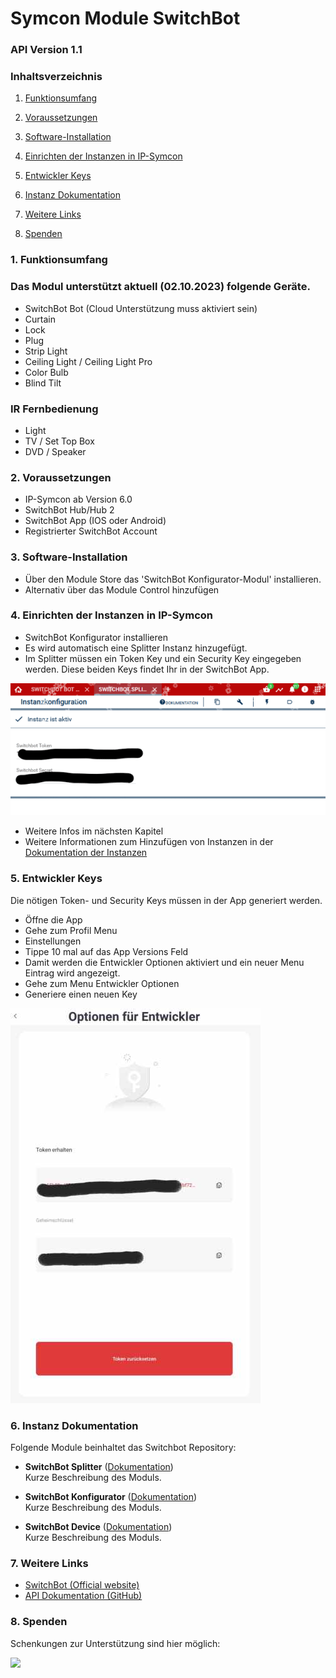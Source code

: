 # Symcon Module SwitchBot
### API Version 1.1

### Inhaltsverzeichnis

1. [Funktionsumfang](#1-funktionsumfang)
2. [Voraussetzungen](#2-voraussetzungen)
3. [Software-Installation](#3-software-installation)
4. [Einrichten der Instanzen in IP-Symcon](#4-einrichten-der-instanzen-in-ip-symcon)
5. [Entwickler Keys](#5-entwickler-keys)
6. [Instanz Dokumentation](#6-instanz-dokumentation)
7. [Weitere Links](#7-weitere-links)

8. [Spenden](#8-spenden)

### 1. Funktionsumfang


### Das Modul unterstützt aktuell (02.10.2023) folgende Geräte.
* SwitchBot Bot (Cloud Unterstützung muss aktiviert sein)
* Curtain
* Lock
* Plug
* Strip Light
* Ceiling Light / Ceiling Light Pro
* Color Bulb
* Blind Tilt

### IR Fernbedienung 
* Light
* TV / Set Top Box
* DVD / Speaker

### 2. Voraussetzungen

* IP-Symcon ab Version 6.0
* SwitchBot Hub/Hub 2
* SwitchBot App (IOS oder Android) 
* Registrierter SwitchBot Account


### 3. Software-Installation

* Über den Module Store das 'SwitchBot Konfigurator-Modul' installieren.
* Alternativ über das Module Control hinzufügen

### 4. Einrichten der Instanzen in IP-Symcon

* SwitchBot Konfigurator installieren
* Es wird automatisch eine Splitter Instanz hinzugefügt.
* Im Splitter müssen  ein Token Key und ein Security Key eingegeben werden. Diese beiden Keys findet Ihr in der SwitchBot App. 

![Splitter](libs/SwitchBot2.png)

* Weitere Infos im nächsten Kapitel
* Weitere Informationen zum Hinzufügen von Instanzen in der [Dokumentation der Instanzen](https://www.symcon.de/service/dokumentation/konzepte/instanzen/#Instanz_hinzufügen)

### 5. Entwickler Keys

Die nötigen Token- und Security Keys müssen in der App generiert werden.
* Öffne die App
* Gehe zum Profil Menu
* Einstellungen
* Tippe 10 mal auf das App Versions Feld
* Damit werden die Entwickler Optionen aktiviert und ein neuer Menu Eintrag wird angezeigt.
* Gehe zum Menu Entwickler Optionen
* Generiere einen neuen Key

![Keys](libs/SwitchBot1.jpg)


### 6. Instanz Dokumentation

Folgende Module beinhaltet das Switchbot Repository:

- __SwitchBot Splitter__ ([Dokumentation](SwitchBot%20Splitter))  
	Kurze Beschreibung des Moduls.

- __SwitchBot Konfigurator__ ([Dokumentation](SwitchBot%20Konfigurator))  
	Kurze Beschreibung des Moduls.

- __SwitchBot Device__ ([Dokumentation](SwitchBot%20Device))  
	Kurze Beschreibung des Moduls.

### 7. Weitere Links

* [SwitchBot (Official website)](https://www.switch-bot.com/)
* [API Dokumentation (GitHub)](https://github.com/OpenWonderLabs/SwitchBotAPI)

### 8. Spenden

Schenkungen zur Unterstützung sind hier möglich:

<a href="https://www.paypal.com/cgi-bin/webscr?cmd=_s-xclick&hosted_button_id=6CSLZLEKKGT8Q" target="_blank"><img src="https://www.paypalobjects.com/de_DE/DE/i/btn/btn_donate_LG.gif" border="0" /></a>